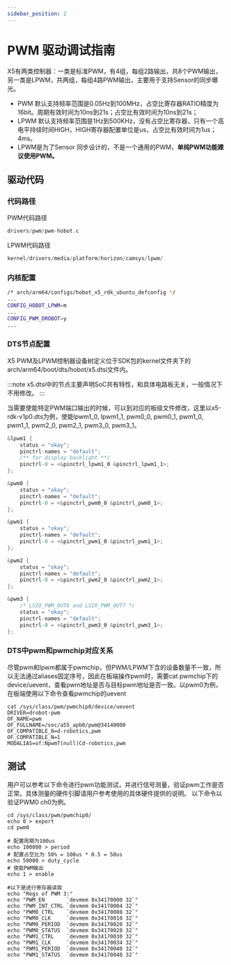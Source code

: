 ```yaml
---
sidebar_position: 2
---
```


# PWM 驱动调试指南

X5有两类控制器：一类是标准PWM，有4组，每组2路输出，共8个PWM输出，另一类是LPWM，共两组，每组4路PWM输出，主要用于支持Sensor的同步曝光。

- PWM 默认支持频率范围是0.05Hz到100MHz，占空比寄存器RATIO精度为16bit。周期有效时间为10ns到21s；占空比有效时间为10ns到21s；
- LPWM 默认支持频率范围是1Hz到500KHz，没有占空比寄存器，只有一个高电平持续时间HIGH，HIGH寄存器配置单位是us，占空比有效时间为1us；4ms。
- LPWM是为了Sensor 同步设计的，不是一个通用的PWM，**单纯PWM功能建议使用PWM。**

## 驱动代码

### 代码路径

PWM代码路径
```c
drivers/pwm/pwm-hobot.c
```

LPWM代码路径
```c
kernel/drivers/media/platform/horizon/camsys/lpwm/
```

### 内核配置

```bash
/* arch/arm64/configs/hobot_x5_rdk_ubuntu_defconfig */
...
CONFIG_HOBOT_LPWM=m
...
CONFIG_PWM_DROBOT=y
...
```

### DTS节点配置

X5 PWM及LPWM控制器设备树定义位于SDK包的kernel文件夹下的arch/arm64/boot/dts/hobot/x5.dtsi文件内。

:::note
x5.dtsi中的节点主要声明SoC共有特性，和具体电路板无关，一般情况下不用修改。
:::

当需要使能特定PWM端口输出的时候，可以到对应的板级文件修改，这里以x5-rdk-v1p0.dts为例，使能lpwm1_0, lpwm1_1, pwm0_0, pwm0_1, pwm1_0, pwm1_1, pwm2_0, pwm2_1, pwm3_0, pwm3_1。

```c
&lpwm1 {
	status = "okay";
	pinctrl-names = "default";
	/** for display backlight **/
	pinctrl-0 = <&pinctrl_lpwm1_0 &pinctrl_lpwm1_1>;
};

&pwm0 {
	status = "okay";
	pinctrl-names = "default";
	pinctrl-0 = <&pinctrl_pwm0_0 &pinctrl_pwm0_1>;
};

&pwm1 {
	status = "okay";
	pinctrl-names = "default";
	pinctrl-0 = <&pinctrl_pwm1_0 &pinctrl_pwm1_1>;
};

&pwm2 {
	status = "okay";
	pinctrl-names = "default";
	pinctrl-0 = <&pinctrl_pwm2_0 &pinctrl_pwm2_1>;
};

&pwm3 {
	/* LSIO_PWM_OUT6 and LSIO_PWM_OUT7 */
	status = "okay";
	pinctrl-names = "default";
	pinctrl-0 = <&pinctrl_pwm3_0 &pinctrl_pwm3_1>;
};
```

### DTS中pwm和pwmchip对应关系

尽管pwm和lpwm都属于pwmchip，但PWM/LPWM下含的设备数量不一致，所以无法通过aliases固定序号，因此在板端操作pwm时，需要cat pwmchip下的device/uevent，查看pwm地址是否与目标pwm地址是否一致。以pwm0为例，在板端使用以下命令查看pwmchip的uevent

```
cat /sys/class/pwm/pwmchip0/device/uevent
DRIVER=drobot-pwm
OF_NAME=pwm
OF_FULLNAME=/soc/a55_apb0/pwm@34140000
OF_COMPATIBLE_0=d-robotics,pwm
OF_COMPATIBLE_N=1
MODALIAS=of:NpwmT(null)Cd-robotics,pwm
```

## 测试

用户可以参考以下命令进行pwm功能测试，并进行信号测量，验证pwm工作是否正常。具体测量的硬件引脚请用户参考使用的具体硬件提供的说明。
以下命令以验证PWM0 ch0为例。

```shell
cd /sys/class/pwm/pwmchip0/
echo 0 > export
cd pwm0

# 配置周期为100us
echo 100000 > period
# 配置占空比为 50% = 100us * 0.5 = 50us
echo 50000 > duty_cycle
# 使能PWM输出
echo 1 > enable

#以下是进行寄存器读取
echo "Regs of PWM 3:"
echo "PWM_EN       `devmem 0x34170000 32`"
echo "PWM_INT_CTRL `devmem 0x34170004 32`"
echo "PWM0_CTRL    `devmem 0x34170008 32`"
echo "PWM0_CLK     `devmem 0x34170010 32`"
echo "PWM0_PERIOD  `devmem 0x34170020 32`"
echo "PWM0_STATUS  `devmem 0x34170028 32`"
echo "PWM1_CTRL    `devmem 0x34170030 32`"
echo "PWM1_CLK     `devmem 0x34170034 32`"
echo "PWM1_PERIOD  `devmem 0x34170040 32`"
echo "PWM1_STATUS  `devmem 0x34170048 32`"
```
